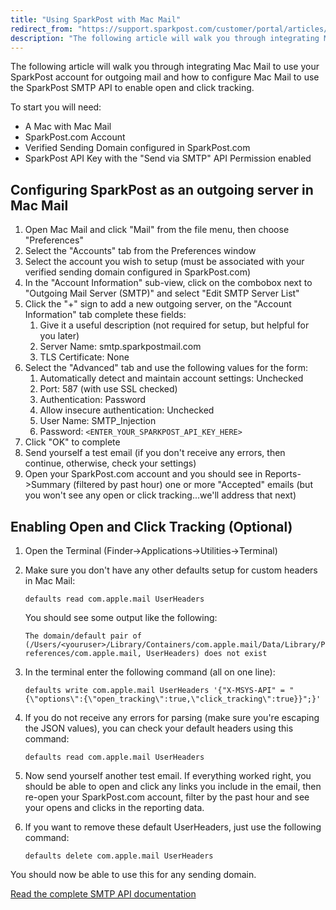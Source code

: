 ```yaml
---
title: "Using SparkPost with Mac Mail"
redirect_from: "https://support.sparkpost.com/customer/portal/articles/2045652-using-sparkpost-with-mac-mail"
description: "The following article will walk you through integrating Mac Mail to use your Spark Post account for outgoing mail and how to configure Mac Mail to use the Spark Post SMTP API to enable open and click tracking To start you will need A Mac with Mac Mail Spark Post..."
---
```


The following article will walk you through integrating Mac Mail to use your SparkPost account for outgoing mail and how to configure Mac Mail to use the SparkPost SMTP API to enable open and click tracking. 

To start you will need:

* A Mac with Mac Mail
* SparkPost.com Account
* Verified Sending Domain configured in SparkPost.com
* SparkPost API Key with the "Send via SMTP" API Permission enabled

## Configuring SparkPost as an outgoing server in Mac Mail

1. Open Mac Mail and click "Mail" from the file menu, then choose "Preferences"
1. Select the "Accounts" tab from the Preferences window
1. Select the account you wish to setup (must be associated with your verified sending domain configured in SparkPost.com)
1. In the "Account Information" sub-view, click on the combobox next to "Outgoing Mail Server (SMTP)" and select "Edit SMTP Server List"
1. Click the "+" sign to add a new outgoing server, on the "Account Information" tab complete these fields:
    1. Give it a useful description (not required for setup, but helpful for you later)
    1. Server Name: smtp.sparkpostmail.com
    1. TLS Certificate: None
1. Select the "Advanced" tab and use the following values for the form:
    1. Automatically detect and maintain account settings: Unchecked
    1. Port: 587 (with use SSL checked)
    1. Authentication: Password
    1. Allow insecure authentication: Unchecked
    1. User Name: SMTP_Injection
    1. Password: `<ENTER_YOUR_SPARKPOST_API_KEY_HERE>`
1. Click "OK" to complete
1. Send yourself a test email (if you don't receive any errors, then continue, otherwise, check your settings)
1. Open your SparkPost.com account and you should see in Reports->Summary (filtered by past hour) one or more "Accepted" emails (but you won't see any open or click tracking...we'll address that next)

## Enabling Open and Click Tracking (Optional)

1. Open the Terminal (Finder->Applications->Utilities->Terminal)

1. Make sure you don't have any other defaults setup for custom headers in Mac Mail:

    `​defaults read com.apple.mail UserHeaders`

    You should see some output like the following:

    `The domain/default pair of (/Users/<youruser>/Library/Containers/com.apple.mail/Data/Library/Preferences/com.apple.mail, UserHeaders) does not exist`
1. In the terminal enter the following command (all on one line):

    `​defaults write com.apple.mail UserHeaders '{"X-MSYS-API" = "{\"options\":{\"open_tracking\":true,\"click_tracking\":true}}";}'`

1. If you do not receive any errors for parsing (make sure you're escaping the JSON values), you can check your default headers using this command:

    `​defaults read com.apple.mail UserHeaders`

1. Now send yourself another test email. If everything worked right, you should be able to open and click any links you include in the email, then re-open your SparkPost.com account, filter by the past hour and see your opens and clicks in the reporting data.

1. If you want to remove these default UserHeaders, just use the following command:

    `defaults delete com.apple.mail UserHeaders`

You should now be able to use this for any sending domain.

[Read the complete SMTP API documentation](https://www.sparkpost.com/api#/reference/smtp-api)